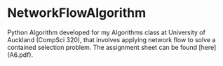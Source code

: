 # NetworkFlowAlgorithm
Python Algorithm developed for my Algorithms class at University of Auckland (CompSci 320), that involves applying network flow to solve a contained selection problem. 
The assignment sheet can be found [here] (A6.pdf).
